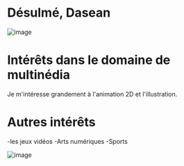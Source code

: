 # Désulmé, Dasean


![image](https://user-images.githubusercontent.com/112108001/214938368-bb04edde-fcf3-4ff4-ab49-61b34209c36b.jpeg)

# Intérêts dans le domaine de multinédia
Je m'intéresse grandement à l'animation 2D et l'illustration.
# Autres intérêts
-les jeux vidéos
-Arts numériques
-Sports


![image](https://user-images.githubusercontent.com/112108001/214940614-937016fe-5038-4a1c-b178-c94295672828.jpeg)
